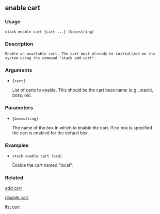 ## enable cart

### Usage

`stack enable cart {cart ...} [box=string]`

### Description


	Enable an available cart. The cart must already be initialized on the
	system using the command "stack add cart".

	

### Arguments

* `[cart]`

   List of carts to enable. This should be the cart base name (e.g.,
	stacki, boss, os).


### Parameters
* `{box=string}`

   The name of the box in which to enable the cart. If no box is
	specified the cart is enabled for the default box.

### Examples

* `stack enable cart local`

   Enable the cart named "local".


### Related
[add cart](add-cart)

[disable cart](disable-cart)

[list cart](list-cart)


